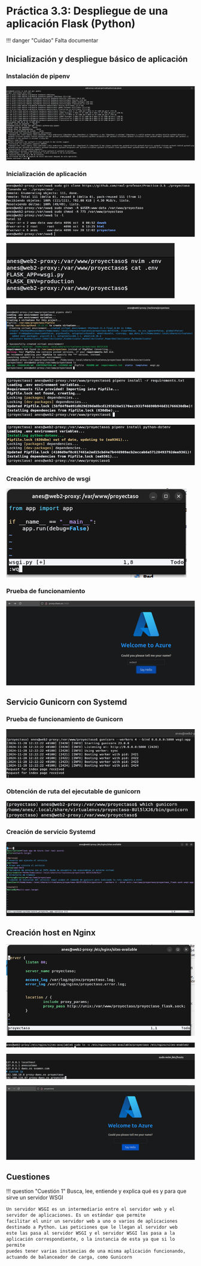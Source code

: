 # Práctica 3.3: Despliegue de una aplicación Flask (Python)

!!! danger "Cuidao"
    Falta documentar

## Inicialización y despliegue básico de aplicación
### Instalación de pipenv
![Instalación de pipenv y pip](../../images/pcr33/pipenv-installation.png)

### Inicialización de aplicación
![Clonación de la aplicación](../../images/pcr33/project-clone.png)

![Creación del fichero .env](../../images/pcr33/env-file-creation.png)

![Creación de entorno virtual](../../images/pcr33/virtual-env-creation.png)

![Instalación de dependencias](../../images/pcr33/python-app-dependencies-installation.png)

![Instalación de dependencias 2](../../images/pcr33/python-app-dependencies-installation-2.png)

### Creación de archivo de wsgi
![Creación de archivo de arranque de app](../../images/pcr33/python-app-entrypoint.png)
### Prueba de funcionamiento
![Probamos si funciona](../../images/pcr33/python-app-test.png)

## Servicio Gunicorn con Systemd

### Prueba de funcionamiento de Gunicorn
![Probamos si funciona correctamente con Gunicorn](../../images/pcr33/gunicorn-test.png)

### Obtención de ruta del ejecutable de gunicorn
![Obtenemos el directorio del entorno virtual](../../images/pcr33/gunicorn-bin-directory.png)

### Creación de servicio Systemd
![Creación del servicio](image-14.png)

## Creación host en Nginx

![Creación del archivo host](image-11.png)

![Creación de enlace simbólico](image-12.png)

![Añadir a hosts de la máquina anfitriona el nuevo host](image-13.png)

![Prueba de que funciona correctamente](image-10.png)

## Cuestiones
!!! question "Cuestión 1"
    Busca, lee, entiende y explica qué es y para que sirve un servidor WSGI

    Un servidor WSGI es un intermediario entre el servidor web y el servidor de aplicaciones. Es un estándar que permite
    facilitar el unir un servidor web a uno o varios de aplicaciones destinado a Python. Las peticiones que le llegan al servidor web
    este las pasa al servidor WSGI y el servidor WSGI las pasa a la aplicación correspondiente, o la instancia de esta ya que si lo permite 
    puedes tener varias instancias de una misma aplicación funcionando, actuando de balanceador de carga, como Gunicorn